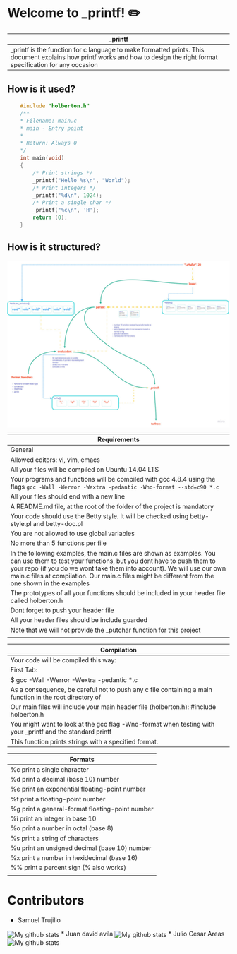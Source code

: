 # Welcome to \_printf! :pencil2:
|\_printf|
|----------------------------------|
|\_printf is the function for c language to make formatted prints. This document explains how printf works and how to design the right format specification for any occasion|
## How is it used?

```c
    #include "holberton.h"
    /**
    * Filename: main.c
    * main - Entry point
    *
    * Return: Always 0
    */
    int main(void)
    {
        /* Print strings */
        _printf("Hello %s\n", "World");
        /* Print integers */
        _printf("%d\n", 1024);
        /* Print a single char */
        _printf("%c\n", 'H');
        return (0);
    }
```
## How is it structured?

<img align="center" src="https://raw.githubusercontent.com/JuanDAC/printf/main/img/printf.jpg" alt="My structure project"/>

|Requirements|
|----------------|
|General|
|Allowed editors: vi, vim, emacs|
|All your files will be compiled on Ubuntu 14.04 LTS|
|Your programs and functions will be compiled with gcc 4.8.4 using the flags ``gcc -Wall -Werror -Wextra -pedantic -Wno-format --std=c90 *.c ``|
|All your files should end with a new line|
|A README.md file, at the root of the folder of the project is mandatory|
|Your code should use the Betty style. It will be checked using betty-style.pl and betty-doc.pl|
|You are not allowed to use global variables|
|No more than 5 functions per file|
|In the following examples, the main.c files are shown as examples. You can use them to test your functions, but you dont have to push them to your repo (if you do we wont take them into account). We will use our own main.c files at compilation. Our main.c files might be different from the one shown in the examples|
|The prototypes of all your functions should be included in your header file called holberton.h|
|Dont forget to push your header file|
|All your header files should be include guarded                     |
|Note that we will not provide the _putchar function for this project|
|																|

|Compilation|
|---------------------------------------------------------------------------------------------------------|
|Your code will be compiled this way:																	  |
|First Tab:																								  |
|$ gcc -Wall -Werror -Wextra -pedantic *.c																  |
|As a consequence, be careful not to push any c file containing a main function in the root directory of  | |your project (you could have a test folder containing all your tests files including main functions)     |
|Our main files will include your main header file (holberton.h): #include holberton.h|
|You might want to look at the gcc flag -Wno-format when testing with your _printf and the standard printf| |Example of test file that you could use:|
|This function prints strings with a specified format.|


| Formats |
|--------------------------------------------------|
|  %c print a single character|
|  %d print a decimal (base 10) number|
|  %e print an exponential floating-point number   |
|  %f print a floating-point number|
|  %g print a general-format floating-point number |
|  %i print an integer in base 10|
|  %o print a number in octal (base 8)|
|  %s print a string of characters|
|  %u print an unsigned decimal (base 10) number   |
|  %x print a number in hexidecimal (base 16)|
|  %% print a percent sign (\% also works)|
|                                                  |

# Contributors
* Samuel Trujillo
<img align="center" src="https://github-readme-stats.vercel.app/api/top-langs/?username=samutrujillo&layout=compact&theme=vue&langs_count=6" alt="My github stats"/>
* Juan david avila
<img align="center" src="https://github-readme-stats.vercel.app/api/top-langs/?username=JuanDAC&layout=compact&theme=vue&langs_count=6" alt="My github stats"/>
* Julio Cesar Areas
<img align="center" src="https://github-readme-stats.vercel.app/api/top-langs/?username=jihuder&layout=compact&theme=vue&langs_count=6" alt="My github stats"/>

